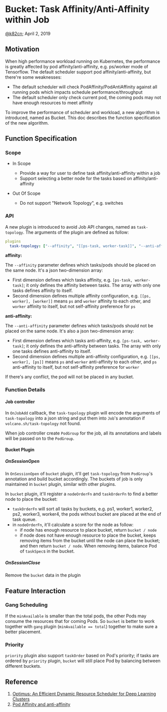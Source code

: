 # Bucket: Task Affinity/Anti-Affinity within Job

[@k82cn](http://github.com/k82cn); April 2, 2019

## Motivation

When high performance workload running on Kubernetes, the performance is greatly affected by pod affinity/anti-affinity, e.g.
ps/worker mode of Tensorflow. The default scheduler support pod affinity/anti-affinity, but there're some weaknesses:

- The default scheduler will check PodAffinity/PodAntiAffinity against all running pods which impacts schedule performance/throughput
- The default scheduler only check current pod, the coming pods may not have enough resources to meet affinity

To improve the performance of scheduler and workload, a new algorithm is introduced, named as Bucket. This doc describes the function
specification of the new algorithm.

## Function Specification

### Scope

* In Scope

  - Provide a way for user to define task affinity/anti-affinity within a job
  - Support selecting a better node for the tasks based on affinity/anti-affinity

* Out Of Scope

  - Do not support "Network Topology", e.g. switches  
  
### API

A new plugin is introduced to avoid Job API changes, named as `task-topology`. The arguments of the plugin are defined
as follow: 

```yaml
plugins
  task-topology: ["--affinity", "[[ps-task, worker-task]]", "--anti-affinity", "[[ps-task]]"]
```

**affinity:**

The `--affinity` parameter defines which tasks/pods should be placed on the same node. It's a json two-dimension array:

- First dimension defines which tasks affinity, e.g. `[ps-task, worker-task]`; it only defines the affinity between tasks.
  The array with only one tasks defines affinity to itself.  
- Second dimension defines multiple affinity configuration, e.g. `[[ps, worker], [worker]]` means `ps` and `worker` affinity
  to each other, and `worker` affinity to itself, but not self-affinity preference for `ps` 

**anti-affinity:**

The `--anti-affinity` parameter defines which tasks/pods should not be placed on the same node. It's also a json two-dimension array:

- First dimension defines which tasks anti-affinity, e.g. `[ps-task, worker-task]`; it only defines the anti-affinity between tasks.
  The array with only one tasks defines anti-affinity to itself.  
- Second dimension defines multiple anti-affinity configuration, e.g. `[[ps, worker], [ps]]` means `ps` and `worker` anti-affinity
  to each other, and `ps` anti-affinity to itself, but not self-affinity preference for `worker` 

If there's any conflict, the pod will not be placed in any bucket.

### Function Details

#### Job controller

In `OnJobAdd` callback, the `task-topology` plugin will encode the arguments of `task-topology` into a json string and
put them into `Job`'s annotation if `volcano.sh/task-topology` not found.

When job controller create `PodGroup` for the job, all its annotations and labels will be passed on to the `PodGroup`. 

#### Bucket Plugin

##### OnSessionOpen

In `OnSessionOpen` of `bucket` plugin, it'll get `task-topology` from `PodGroup`'s annotation and build bucket accordingly.
The buckets of job is only maintained in `bucket` plugin, similar with other plugins. 

In `bucket` plugin, it'll register a `nodeOrderFn` and `taskOrderFn` to find a better node to place the bucket:
 
 - `taskOrderFn` will sort all tasks by buckets, e.g. ps1, worker1, worker2, ps2, worker3, worker4, the pods without bucket are
   placed at the end of task queue.
 - in `nodeOrderFn`, it'll calculate a score for the node as follow:
   - if node has enough resource to place bucket, return `bucket / node`
   - if node does not have enough resource to place the bucket, keeps removing items from the bucket until the node can place the bucket;
     and then return `bucket / node`. When removing items, balance Pod of `taskSpec`s in the bucket.

##### OnSessionClose

Remove the `bucket` data in the plugin

## Feature Interaction

### Gang Scheduling

If the `minAvailable` is smaller than the total pods, the other Pods may consume the resources that for coming Pods.
So `bucket` is better to work together with `gang` plugin (`minAvailable == total`) together to make sure a better placement. 

### Priority

`priority` plugin also support `taskOrder` based on Pod's priority; if tasks are ordered by `priority` plugin, `bucket` will
still place Pod by balancing between different buckets. 

## Reference

1. [Optimus: An Efficient Dynamic Resource Scheduler for Deep Learning Clusters](https://dl.acm.org/citation.cfm?id=3190517)
1. [Pod Affinity and anti-affinity](https://kubernetes.io/docs/concepts/configuration/assign-pod-node/#affinity-and-anti-affinity)